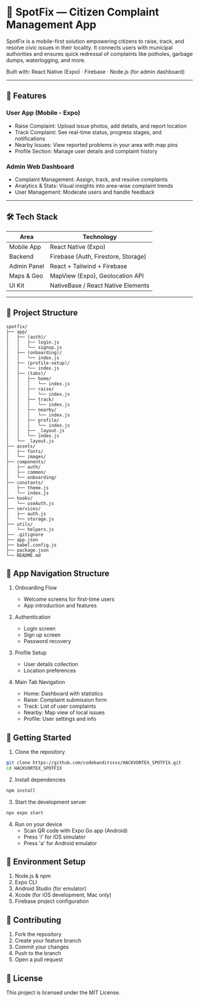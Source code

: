 # 📱 SpotFix — Citizen Complaint Management App

SpotFix is a mobile-first solution empowering citizens to raise, track, and resolve civic issues in their locality. It connects users with municipal authorities and ensures quick redressal of complaints like potholes, garbage dumps, waterlogging, and more.  

Built with: React Native (Expo) · Firebase · Node.js (for admin dashboard)  

---

## 🚀 Features

### User App (Mobile - Expo)
- Raise Complaint: Upload issue photos, add details, and report location
- Track Complaint: See real-time status, progress stages, and notifications
- Nearby Issues: View reported problems in your area with map pins
- Profile Section: Manage user details and complaint history

### Admin Web Dashboard
- Complaint Management: Assign, track, and resolve complaints
- Analytics & Stats: Visual insights into area-wise complaint trends
- User Management: Moderate users and handle feedback

---

## 🛠️ Tech Stack

| Area         | Technology     |
|--------------|----------------|
| Mobile App   | React Native (Expo) |
| Backend      | Firebase (Auth, Firestore, Storage) |
| Admin Panel  | React + Tailwind + Firebase |
| Maps & Geo   | MapView (Expo), Geolocation API |
| UI Kit       | NativeBase / React Native Elements |

---

## 📁 Project Structure

```
spotfix/
├── app/
│   ├── (auth)/
│   │   ├── login.js
│   │   └── signup.js
│   ├── (onboarding)/
│   │   └── index.js
│   ├── (profile-setup)/
│   │   └── index.js
│   ├── (tabs)/
│   │   ├── home/
│   │   │   └── index.js
│   │   ├── raise/
│   │   │   └── index.js
│   │   ├── track/
│   │   │   └── index.js
│   │   ├── nearby/
│   │   │   └── index.js
│   │   ├── profile/
│   │   │   └── index.js
│   │   ├── _layout.js
│   │   └── index.js
│   └── _layout.js
├── assets/
│   ├── fonts/
│   └── images/
├── components/
│   ├── auth/
│   ├── common/
│   └── onboarding/
├── constants/
│   ├── theme.js
│   └── index.js
├── hooks/
│   └── useAuth.js
├── services/
│   ├── auth.js
│   └── storage.js
├── utils/
│   └── helpers.js
├── .gitignore
├── app.json
├── babel.config.js
├── package.json
└── README.md
```

## 📱 App Navigation Structure

1. Onboarding Flow
   - Welcome screens for first-time users
   - App introduction and features

2. Authentication
   - Login screen
   - Sign up screen
   - Password recovery

3. Profile Setup
   - User details collection
   - Location preferences

4. Main Tab Navigation
   - Home: Dashboard with statistics
   - Raise: Complaint submission form
   - Track: List of user complaints
   - Nearby: Map view of local issues
   - Profile: User settings and info

## 🚀 Getting Started

1. Clone the repository
```bash
git clone https://github.com/codebanditssss/HACKVORTEX_SPOTFIX.git
cd HACKVORTEX_SPOTFIX
```

2. Install dependencies
```bash
npm install
```

3. Start the development server
```bash
npx expo start
```

4. Run on your device
   - Scan QR code with Expo Go app (Android)
   - Press 'i' for iOS simulator
   - Press 'a' for Android emulator

## 📄 Environment Setup

1. Node.js & npm
2. Expo CLI
3. Android Studio (for emulator)
4. Xcode (for iOS development, Mac only)
5. Firebase project configuration

## 🤝 Contributing

1. Fork the repository
2. Create your feature branch
3. Commit your changes
4. Push to the branch
5. Open a pull request

## 📝 License

This project is licensed under the MIT License.
